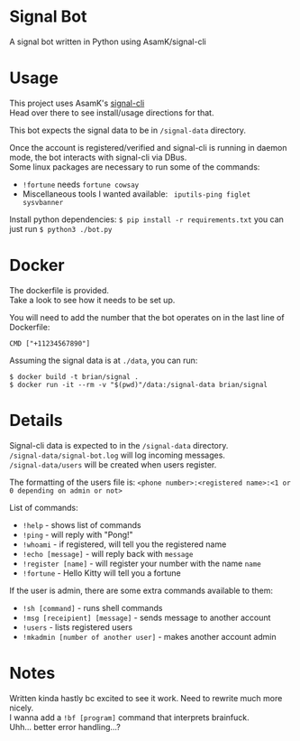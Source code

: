 # Signal Bot
A signal bot written in Python using AsamK/signal-cli

# Usage
This project uses AsamK's [signal-cli](https://github.com/AsamK/signal-cli)  
Head over there to see install/usage directions for that.

This bot expects the signal data to be in `/signal-data` directory.

Once the account is registered/verified and signal-cli is running in daemon mode, the bot interacts with signal-cli via DBus.  
Some linux packages are necessary to run some of the commands:  

* `!fortune` needs `fortune cowsay`
* Miscellaneous tools I wanted available: ` iputils-ping figlet sysvbanner`

Install python dependencies: `$ pip install -r requirements.txt` you can just run `$ python3 ./bot.py`

# Docker
The dockerfile is provided.  
Take a look to see how it needs to be set up.

You will need to add the number that the bot operates on in the last line of Dockerfile:  
```
CMD ["+11234567890"]
```

Assuming the signal data is at `./data`, you can run:
```
$ docker build -t brian/signal .
$ docker run -it --rm -v "$(pwd)"/data:/signal-data brian/signal
```

# Details
Signal-cli data is expected to in the `/signal-data` directory.  
`/signal-data/signal-bot.log` will log incoming messages.  
`/signal-data/users` will be created when users register.  

The formatting of the users file is: `<phone number>:<registered name>:<1 or 0 depending on admin or not>`

List of commands:

* `!help` - shows list of commands
* `!ping` - will reply with "Pong!"
* `!whoami` - if registered, will tell you the registered name
* `!echo [message]` - will reply back with `message`
* `!register [name]` - will register your number with the name `name`
* `!fortune` - Hello Kitty will tell you a fortune

If the user is admin, there are some extra commands available to them:

* `!sh [command]` - runs shell commands
* `!msg [receipient] [message]` - sends message to another account
* `!users` - lists registered users
* `!mkadmin [number of another user]` - makes another account admin

# Notes
Written kinda hastly bc excited to see it work. Need to rewrite much more nicely.  
I wanna add a `!bf [program]` command that interprets brainfuck.  
Uhh... better error handling...?
